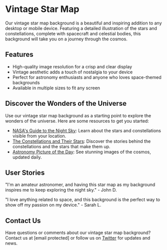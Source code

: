<!--font:Montserrat-->

# Vintage Star Map

Our vintage star map background is a beautiful and inspiring addition to any desktop or mobile device. Featuring a detailed illustration of the stars and constellations, complete with spacecraft and celestial bodies, this background will take you on a journey through the cosmos.

## Features

- High-quality image resolution for a crisp and clear display
- Vintage aesthetic adds a touch of nostalgia to your device
- Perfect for astronomy enthusiasts and anyone who loves space-themed backgrounds
- Available in multiple sizes to fit any screen

## Discover the Wonders of the Universe

Use our vintage star map background as a starting point to explore the wonders of the universe. Here are some resources to get you started:

- [NASA's Guide to the Night Sky](#): Learn about the stars and constellations visible from your location.
- [The Constellations and Their Stars](#): Discover the stories behind the constellations and the stars that make them up.
- [Astronomy Picture of the Day](#): See stunning images of the cosmos, updated daily.

## User Stories

"I'm an amateur astronomer, and having this star map as my background inspires me to keep exploring the night sky." - John D.

"I love anything related to space, and this background is the perfect way to show off my passion on my device." - Sarah L.

## Contact Us

Have questions or comments about our vintage star map background? Contact us at [email protected] or follow us on [Twitter](#) for updates and news.

<!--

Write me content for website with wallpaper which alt text is:

"A vintage map of the stars and constellations, with detailed illustrations of spacecraft and celestial bodies."

The name/title of the page should not be 1:1 copy of the alt text but rather a real content of the website which is using this wallpaper.

- Use markdown format 
- Start with heading
- Heading should be short and concise
- The content should look like a real website 
- The website should not be about the wallpaper, wallpaper is just a related background
- Heading should be contain work "wallpaper" or "background"
- Include real sections like references, contact, user stories, etc. use things relevant to the page purpose.
- Feel free to use structure like headings, bullets, numbering, blockquotes, paragraphs, horizontal lines, etc.
- You can use formatting like bold or _italic_
- You can include UTF-8 emojis
- Links should be only #hash anchors (and you can refer to the document itself)
- Do not include images


---


# Explore the Cosmos with Our Vintage Star Map Wallpaper

Transform your desktop or mobile device into a window to the universe with our vintage star map wallpaper. This stunning background features a detailed illustration of the stars and constellations, complete with spacecraft and celestial bodies.

## Features

- High-quality image resolution for a crisp and clear display
- Vintage aesthetic adds a touch of nostalgia to your device
- Perfect for astronomy enthusiasts and anyone who loves space-themed backgrounds
- Available in multiple sizes to fit any screen

## User Stories

"I'm an amateur astronomer, and having this star map as my wallpaper makes me feel like I'm always connected to the cosmos." - John D.

"I love science fiction and anything related to space. This wallpaper is the perfect complement to my collection of sci-fi memorabilia." - Sarah L.

## References

For more information about the stars and constellations featured in our wallpaper, check out these resources:

- [NASA's Guide to the Night Sky](#)
- [The Constellations and Their Stars](#)
- [Astronomy Picture of the Day](#)

## Contact Us

Have questions or comments about our vintage star map wallpaper? We'd love to hear from you! Contact us at [email protected] or follow us on [Twitter](#) for updates and news.


---


Heading should not include word "wallpaper". The website should not be about the wallpaper itself, wallpaper is just a related background, rewrite whole content.


---


# Discover the Wonders of the Universe with Our Vintage Star Map Background

Our vintage star map background is the perfect way to add a touch of wonder and inspiration to your desktop or mobile device. Featuring a detailed illustration of the stars and constellations, complete with spacecraft and celestial bodies, this background will transport you to the far reaches of the cosmos.

## Features

- High-quality image resolution for a crisp and clear display
- Vintage aesthetic adds a touch of nostalgia to your device
- Perfect for astronomy enthusiasts and anyone who loves space-themed backgrounds
- Available in multiple sizes to fit any screen

## Explore the Universe

Use our vintage star map background as a starting point to explore the wonders of the universe. Here are some resources to get you started:

- [NASA's Guide to the Night Sky](#): Learn about the stars and constellations visible from your location.
- [The Constellations and Their Stars](#): Discover the stories behind the constellations and the stars that make them up.
- [Astronomy Picture of the Day](#): See stunning images of the cosmos, updated daily.

## User Stories

"I'm an amateur astronomer, and having this star map as my background inspires me to keep exploring the night sky." - John D.

"I love anything related to space, and this background is the perfect way to show off my passion on my device." - Sarah L.

## Contact Us

Have questions or comments about our vintage star map background? We'd love to hear from you! Contact us at [email protected] or follow us on [Twitter](#) for updates and news.


---


Heading is too long, rewrite whole content.


---


# Vintage Star Map Background: Explore the Wonders of the Universe

Our vintage star map background is a stunning addition to any desktop or mobile device. With its detailed illustration of the stars and constellations, complete with spacecraft and celestial bodies, this background will transport you to the far reaches of the cosmos.

## Features

- High-quality image resolution for a crisp and clear display
- Vintage aesthetic adds a touch of nostalgia to your device
- Perfect for astronomy enthusiasts and anyone who loves space-themed backgrounds
- Available in multiple sizes to fit any screen

## Explore the Universe

Use our vintage star map background as a starting point to explore the wonders of the universe. Here are some resources to get you started:

- [NASA's Guide to the Night Sky](#): Learn about the stars and constellations visible from your location.
- [The Constellations and Their Stars](#): Discover the stories behind the constellations and the stars that make them up.
- [Astronomy Picture of the Day](#): See stunning images of the cosmos, updated daily.

## User Stories

"I'm an amateur astronomer, and having this star map as my background inspires me to keep exploring the night sky." - John D.

"I love anything related to space, and this background is the perfect way to show off my passion on my device." - Sarah L.

## Contact Us

Have questions or comments about our vintage star map background? Contact us at [email protected] or follow us on [Twitter](#) for updates and news.


---


Heading is too long, rewrite whole content.


---


# Explore the Universe with Our Vintage Star Map Background

Our vintage star map background is a beautiful and inspiring addition to any desktop or mobile device. Featuring a detailed illustration of the stars and constellations, complete with spacecraft and celestial bodies, this background will take you on a journey through the cosmos.

## Features

- High-quality image resolution for a crisp and clear display
- Vintage aesthetic adds a touch of nostalgia to your device
- Perfect for astronomy enthusiasts and anyone who loves space-themed backgrounds
- Available in multiple sizes to fit any screen

## Discover the Wonders of the Universe

Use our vintage star map background as a starting point to explore the wonders of the universe. Here are some resources to get you started:

- [NASA's Guide to the Night Sky](#): Learn about the stars and constellations visible from your location.
- [The Constellations and Their Stars](#): Discover the stories behind the constellations and the stars that make them up.
- [Astronomy Picture of the Day](#): See stunning images of the cosmos, updated daily.

## User Stories

"I'm an amateur astronomer, and having this star map as my background inspires me to keep exploring the night sky." - John D.

"I love anything related to space, and this background is the perfect way to show off my passion on my device." - Sarah L.

## Contact Us

Have questions or comments about our vintage star map background? Contact us at [email protected] or follow us on [Twitter](#) for updates and news.


---


Write me a Google font which is best fitting for the website.

Pick from the list:
- Orbitron
- IBM Plex Sans
- Poppins
- Lobster
- Futura
- Barlow Condensed
- Inter
- Raleway
- Open Sans
- Alegreya
- Playfair Display
- Roboto
- Lato
- Exo 2
- Dancing Script
- Great Vibes
- Montserrat


Write just the font name nothing else.


---


Montserrat

-->

